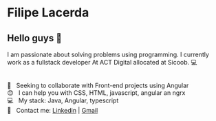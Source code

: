 # Filipe Lacerda

## Hello guys 👋
I am passionate about solving problems using programming. I currently work as a fullstack developer At ACT Digital allocated at Sicoob. :computer:

 <br/> :purple_heart: &nbsp; Seeking to collaborate with Front-end projects using Angular
 <br/> :blush: &nbsp; I can help you with CSS, HTML, javascript, angular an ngrx
 <br/> :computer: &nbsp; My stack: Java, Angular, typescript
 <br/> :email: &nbsp; Contact me: [Linkedin](https://www.linkedin.com/in/filipe-lacerda-31a881183/) 
| 
[Gmail](mailto:filipeelacerda@gmail.com)
